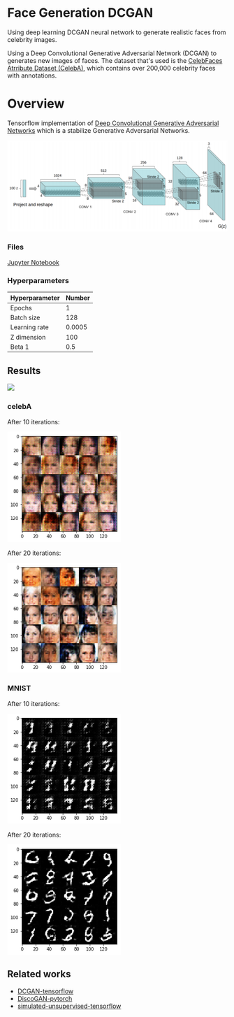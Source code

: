 # Face Generation DCGAN

Using deep learning DCGAN neural network to generate realistic faces from celebrity images.

Using a Deep Convolutional Generative Adversarial Network (DCGAN) to generates new images of faces. The dataset that's used is the [CelebFaces Atrribute Dataset (CelebA)](http://mmlab.ie.cuhk.edu.hk/projects/CelebA.html), which contains over 200,000 celebrity faces with annotations.


# Overview
Tensorflow implementation of [Deep Convolutional Generative Adversarial Networks](http://arxiv.org/abs/1511.06434) which is a stabilize Generative Adversarial Networks. 

<img src="https://raw.githubusercontent.com/carpedm20/DCGAN-tensorflow/master/DCGAN.png">

### Files

[Jupyter Notebook](https://github.com/hparik11/face-generation/blob/master/face_generation.ipynb)

### Hyperparameters

Hyperparameter          | Number |
----------------------- | ------ |
Epochs                  | 1      |
Batch size              | 128     |
Learning rate           | 0.0005 |
Z dimension             | 100    |
Beta 1                  | 0.5    |

## Results

<img src="https://github.com/carpedm20/DCGAN-tensorflow/blob/master/assets/training.gif?raw=true">

### celebA

After 10 iterations:

![result1](imgs/iter_10.png)

After 20 iterations:

![result2](imgs/iter_20.png)

### MNIST

After 10 iterations:

![result3](imgs/mnist_iter_10.png)

After 20 iterations:

![result4](imgs/mnist_iter_20.png)


## Related works

- [DCGAN-tensorflow](https://github.com/carpedm20/DCGAN-tensorflow)
- [DiscoGAN-pytorch](https://github.com/carpedm20/DiscoGAN-pytorch)
- [simulated-unsupervised-tensorflow](https://github.com/carpedm20/simulated-unsupervised-tensorflow)

